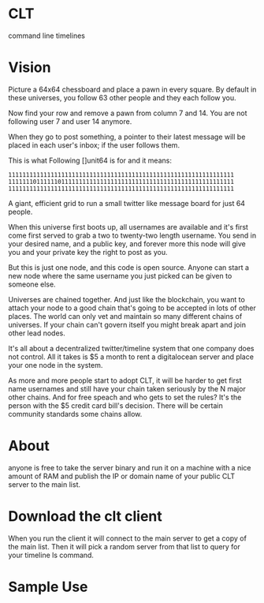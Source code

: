 # CLT
command line timelines

# Vision
Picture a 64x64 chessboard and place a pawn in every square.
By default in these universes, you follow 63 other people and they
each follow you.

Now find your row and remove a pawn from column 7 and 14.
You are not following user 7 and user 14 anymore.

When they go to post something, a pointer to their latest message
will be placed in each user's inbox; if the user follows them.

This is what Following []unit64 is for and it means:

```
1111111111111111111111111111111111111111111111111111111111111111
1111111011111101111111111111111111111111111111111111111111111111
1111111111111111111111111111111111111111111111111111111111111111
```

A giant, efficient grid to run a small twitter like message
board for just 64 people.

When this universe first boots up, all usernames are available
and it's first come first served to grab a two to twenty-two length
username. You send in your desired name, and a public key, and
forever more this node will give you and your private key the right
to post as you.

But this is just one node, and this code is open source. Anyone
can start a new node where the same username you just picked can
be given to someone else.

Universes are chained together. And just like the blockchain, you 
want to attach your node to a good chain that's going to be accepted
in lots of other places. The world can only vet and maintain so many
different chains of universes. If your chain can't govern itself
you might break apart and join other lead nodes.

It's all about a decentralized twitter/timeline system that one
company does not control. All it takes is $5 a month to rent a
digitalocean server and place your one node in the system.

As more and more people start to adopt CLT, it will be harder to get
first name usernames and still have your chain taken seriously by
the N major other chains. And for free speach and who gets to set
the rules? It's the person with the $5 credit card bill's decision.
There will be certain community standards some chains allow.




# About
anyone is free to take the server binary and run it on a machine with
a nice amount of RAM and publish the IP or domain name of your
public CLT server to the main list.

# Download the clt client
When you run the client it will connect to the main server to get a copy
of the main list. Then it will pick a random server from that list to query
for your timeline ls command.

# Sample Use

